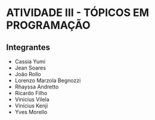 
# ATIVIDADE III - TÓPICOS EM PROGRAMAÇÃO



## Integrantes

- Cassia Yumi
- Jean Soares
- João Rollo
- Lorenzo Marzola Begnozzi
- Rhayssa Andretto
- Ricardo Filho
- Vinícius Vilela
- Vinícius Kenji
- Yves Morello
